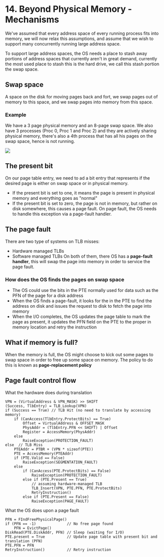 # 14. Beyond Physical Memory - Mechanisms 
We've assumed that every address space of every running process fits into memory, we will now relax this assumptions, and assume that we wish to support many concurrently running large address space. 

To support large address spaces, the OS needs a place to stash away portions of address spaces that currently aren't in great demand, currently the most used place to stash this is the hard drive, we call this stash portion the swap space. 

## Swap space
A space on the disk for moving pages back and fort, we swap pages out of memory to this space, and we swap pages into memory from this space. 
### Example 
We have a 3 page physical memory and an 8-page swap space. We also have 3 processes (Proc 0, Proc 1 and Proc 2) and they are actively sharing physical memory, there's also a 4th process that has all his pages on the swap space, hence is not running. 

![](swap_example1.png)

## The present bit
On our page table entry, we need to ad a bit entry that represents if the desired page is either on swap space or in physical memory.
- If the present bit is set to one, it means the page is present in physical memory and everything goes as "normal"
- If the present bit is set to zero, the page is not in memory, but rather on disk somewhere, this causes a page fault. On page fault, the OS needs to handle this exception via a page-fault handler. 

## The page fault
There are two type of systems on TLB misses: 
- Hardware managed TLBs
- Software managed TLBs
On both of them, there OS has a **page-fault handler**, this will swap the page into memory in order to service the page fault. 
### How does the OS finds the pages on swap space
- The OS could use the bits in the PTE normally used for data such as the PFN of the page for a disk address
- When the OS finds a page-fault, it looks for the in the PTE to find the address on disk and issues the request to disk to fetch the page into memory
- When the I/O completes, the OS updates the page table to mark the page as present, it updates the PFN field on the PTE to the proper in memory location and retry the instruction

## What if memory is full? 
When the memory is full, the OS might choose to kick out some pages to swap space in order to free up some space on memory. The policy to do this is known as **page-replacement policy**

## Page fault control flow
What the hardware does during translation
```pseudocode
VPN = (VirtualAddress & VPN_MASK) >> SHIFT
(Success, TlbEntry) = TLB_Lookup(VPN) 
if (Success == True) // TLB Hit (no need to translate by accessing memory) 
	if (CanAccess(TlbEntry.ProtectBits) == True) 
		Offset = VirtualAddress & OFFSET_MASK
		PhysAddr = (TlbEntry.PFN << SHIFT) | Offset
		Register = AccessMemory(PhysAddr)
	else
		RaiseException(PROTECTION_FAULT)
else  // TLB Miss
	PTEAddr = PTBR + (VPN * sizeof(PTE))
	PTE = AccessMemory(PTEAddr)
	if (PTE.Valid == False)
		RaiseException(SEGMENTATION_FAULT)
	else
		if (CanAccess(PTE.ProtectBits) == False)
			RaiseException(PROTECTION_FAULT)
		else if (PTE.Present == True)
			// assuming hardware-managed TLB
			TLB_Insert(VPN, PTE.PFN, PTE.ProtectBits)
			RetryInstruction()
		else if (PTE.Present == False)
			RaiseException(PAGE_FAULT)
```

What the OS does upon a page fault
```pseudocode
PFN = FIndFreePhysicalPage()
if (PFN == -1)              // No free page found
	PFN = EvictPage()
DiskRead(PTE.DiskAddr, PFN) // Sleep (waiting for I/O)
PTE.present = True          // Update page table with present bit and translation (PFN)
PTE.PFN = PFN
RetryInstruction()          // Retry instruction
```

